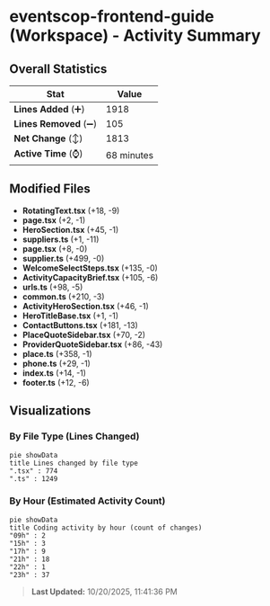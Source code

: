 # eventscop-frontend-guide (Workspace) - Activity Summary 

## Overall Statistics

| Stat                   | Value                                                             |
| ---------------------- | ----------------------------------------------------------------- |
| **Lines Added** (➕)   | 1918                                          |
| **Lines Removed** (➖) | 105                                        |
| **Net Change** (↕)    | 1813                |
| **Active Time** (⌚)   | 68 minutes |


## Modified Files
- **RotatingText.tsx** (+18, -9)
- **page.tsx** (+2, -1)
- **HeroSection.tsx** (+45, -1)
- **suppliers.ts** (+1, -11)
- **page.tsx** (+8, -0)
- **supplier.ts** (+499, -0)
- **WelcomeSelectSteps.tsx** (+135, -0)
- **ActivityCapacityBrief.tsx** (+105, -6)
- **urls.ts** (+98, -5)
- **common.ts** (+210, -3)
- **ActivityHeroSection.tsx** (+46, -1)
- **HeroTitleBase.tsx** (+1, -1)
- **ContactButtons.tsx** (+181, -13)
- **PlaceQuoteSidebar.tsx** (+70, -2)
- **ProviderQuoteSidebar.tsx** (+86, -43)
- **place.ts** (+358, -1)
- **phone.ts** (+29, -1)
- **index.ts** (+14, -1)
- **footer.ts** (+12, -6)

## Visualizations

### By File Type (Lines Changed)

```mermaid
pie showData
title Lines changed by file type
".tsx" : 774
".ts" : 1249
```

### By Hour (Estimated Activity Count)

```mermaid
pie showData
title Coding activity by hour (count of changes)
"09h" : 2
"15h" : 3
"17h" : 9
"21h" : 18
"22h" : 1
"23h" : 37
```


> **Last Updated:** 10/20/2025, 11:41:36 PM